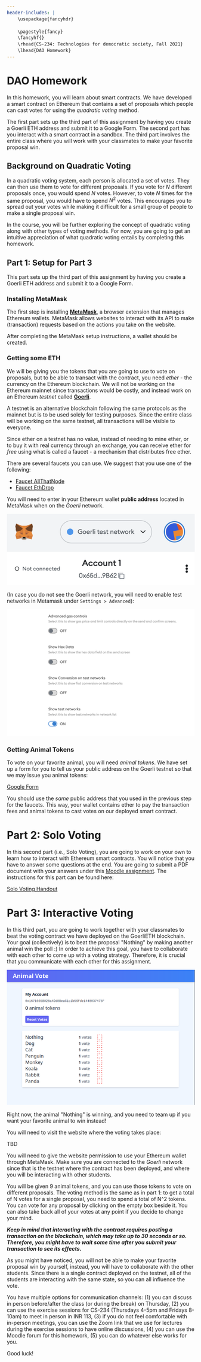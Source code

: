 ```yaml
---
header-includes: |
    \usepackage{fancyhdr}

    \pagestyle{fancy}
    \fancyhf{}
    \rhead{CS-234: Technologies for democratic society, Fall 2021}
    \lhead{DAO Homework}
---
```


# DAO Homework

In this homework, you will learn about smart contracts. We have developed a
smart contract on Ethereum that contains a set of proposals which people can
cast votes for using the *quadratic voting* method.

The first part sets up the third part of this assignment by having
you create a Goerli ETH address and submit it to a Google Form. 
The second part has you interact with a smart contract in a sandbox.
The third part involves the entire class where you will work with your 
classmates to make your favorite proposal win.

## Background on Quadratic Voting

In a quadratic voting system, each person is allocated a set of votes. 
They can then use them to vote for different proposals. 
If you vote for $N$ different
proposals once, you would spend $N$ votes. However, to vote $N$ times for
the same proposal, you would have to spend $N^2$ votes. This encourages you to spread
out your votes while making it difficult for a small group of people to make a single
proposal win.

In the course, you will be further exploring the concept of quadratic voting along
with other types of voting methods.
For now, you are going to get an intuitive appreciation of what quadratic voting
entails by completing this homework.

## Part 1: Setup for Part 3

This part sets up the third part of this assignment by having
you create a Goerli ETH address and submit it to a Google Form.

### Installing MetaMask

The first step is installing [__MetaMask__](https://metamask.io/),
a browser extension that manages Ethereum wallets. MetaMask allows websites
to interact with its API to make (transaction) requests based on the actions
you take on the website.

After completing the MetaMask setup instructions, a wallet should be created.

### Getting some ETH

We will be giving you the tokens that you are going to use to vote on proposals,
but to be able to transact with the contract, you need *ether* - the currency on
the Ethereum blockchain. We will not be working on the Ethereum mainnet since
transactions would be costly, and instead work on an Ethereum
*testnet* called [__Goerli__](https://goerli.etherscan.io/).

A testnet is an alternative blockchain following the same protocols as the mainnet but
is to be used solely for testing purposes. Since the entire class will be working
on the same testnet, all transactions will be visible to everyone.

Since ether on a testnet has no value, instead of needing to mine ether,
or to buy it with real currency through an exchange, you can receive
ether for *free* using what is called a faucet - a mechanism that
distributes free ether.

There are several faucets you can use. We suggest that you use one of the following:

- [Faucet AllThatNode](https://www.allthatnode.com/faucet/ethereum.dsrv)
- [Faucet EthDrop](https://ethdrop.dev/)

You will need to enter in your Ethereum wallet **public address** located in MetaMask
when on the *Goerli* network.

![](2.png)

(In case you do not see the Goerli network, you will need to enable
test networks in Metamask under `Settings > Advanced`):

![](3.png)

### Getting Animal Tokens

To vote on your favorite animal, you will need *animal tokens*.
We have set up a form for you to tell us your public address on the Goerli testnet
so that we may issue you animal tokens:

[Google Form](https://forms.gle/fntZcN3n4VYPAs4H9)

You should use the *same* public address that you used in the previous
step for the faucets. This way, your wallet contains ether
to pay the transaction fees and animal tokens to cast votes 
on our deployed smart contract.

# Part 2: Solo Voting

In this second part (i.e., Solo Voting), you are going to work on your own to learn how to interact with Ethereum smart contracts. You will notice that you have to answer some questions at the end. You are going to submit a PDF document with your answers under this [Moodle assignment](https://moodle.epfl.ch/mod/assign/view.php?id=1183559). The instructions for this part can be found here:

[Solo Voting Handout](https://github.com/dedis/cs234-public/blob/main/DAO/handout/solidity_hw.md)

# Part 3: Interactive Voting

In this third part, you are going to work together with your classmates to beat the voting contract we have deployed on the GoerliETH blockchain. Your goal (collectively) is to beat the proposal "Nothing" by making another animal win the poll :) In order to achieve this goal, you have to collaborate with each other to come up with a voting strategy. Therefore, it is crucial that you communicate with each other for this assignment.

![](1.png)

Right now, the animal "Nothing" is winning, and you need to team
up if you want your favorite animal to win instead!

You will need to visit the website where the voting takes place:

TBD

You will need to give the website permission to use your Ethereum wallet through
MetaMask. Make sure you are connected to the *Goerli* network since that is the
testnet where the contract has been deployed, and where you will be interacting with other students.

You will be given 9 animal tokens, and you can use those tokens to vote
on different proposals. The voting method is the same as in part 1: to get
a total of N votes for a single proposal, you need to spend a total of N^2 tokens.
You can vote for any proposal by clicking on the empty box beside it. 
You can also take back all of your votes at any point if you decide to change your mind.

___Keep in mind that interacting with the contract requires posting a transaction
on the blockchain, which may take up to 30 seconds or so. Therefore, you might
have to wait some time after you submit your transaction to see its effects.___

As you might have noticed, you will not be able to make your favorite proposal win
by yourself, instead, you will have to collaborate with the other students. Since there is
a single contract deployed on the testnet, all of the students are interacting with the
same state, so you can all influence the vote.

You have multiple options for communication channels: (1) you can discuss in person before/after the class (or during the break) on Thursday, (2) you can use the exercise sessions for CS-234 (Thursdays 4-5pm and Fridays 8-10am) to meet in person in INR 113, (3) if you do not feel comfortable with in-person meetings, you can use the Zoom link that we use for lectures during the exercise sessions to have online discussions, (4) you can use the Moodle forum for this homework, (5) you can do whatever else works for you.

Good luck!
